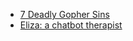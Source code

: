 - [7 Deadly Gopher Sins](https://github.com/necrophonic/talks/tree/main/7-gopher-sins)
- [Eliza: a chatbot therapist](https://web.njit.edu/~ronkowit/eliza.html)
